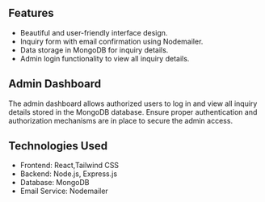 ## Features

- Beautiful and user-friendly interface design.
- Inquiry form with email confirmation using Nodemailer.
- Data storage in MongoDB for inquiry details.
- Admin login functionality to view all inquiry details.
  
## Admin Dashboard

The admin dashboard allows authorized users to log in and view all inquiry details stored in the MongoDB database. Ensure proper authentication and authorization mechanisms are in place to secure the admin access.

## Technologies Used

- Frontend: React,Tailwind CSS
- Backend: Node.js, Express.js
- Database: MongoDB
- Email Service: Nodemailer

